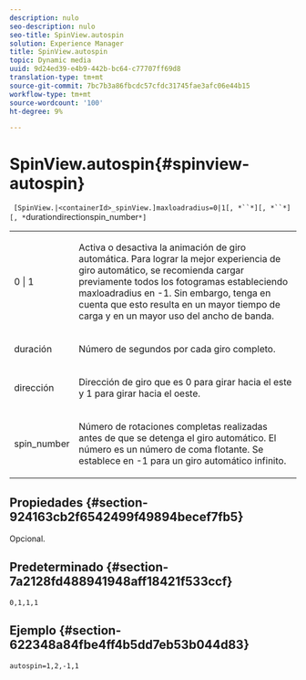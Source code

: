 ```yaml
---
description: nulo
seo-description: nulo
seo-title: SpinView.autospin
solution: Experience Manager
title: SpinView.autospin
topic: Dynamic media
uuid: 9d24ed39-e4b9-442b-bc64-c77707ff69d8
translation-type: tm+mt
source-git-commit: 7bc7b3a86fbcdc57cfdc31745fae3afc06e44b15
workflow-type: tm+mt
source-wordcount: '100'
ht-degree: 9%

---
```



# SpinView.autospin{#spinview-autospin}

` [SpinView.|<containerId>_spinView.]maxloadradius=0|1[, *``*][, *``*][, *`durationdirectionspin_number`*]`

<table id="table_49FFD1BC53B846F09A6D214BC8C5C3FE"> 
 <tbody> 
  <tr> 
   <td colname="col1"> <p> <span class="codeph"> 0 | 1</span> </p> </td> 
   <td colname="col2"> <p> Activa o desactiva la animación de giro automática. Para lograr la mejor experiencia de giro automático, se recomienda cargar previamente todos los fotogramas estableciendo <span class="codeph"> maxloadradius</span> en <span class="codeph"> -1</span>. Sin embargo, tenga en cuenta que esto resulta en un mayor tiempo de carga y en un mayor uso del ancho de banda. </p> </td> 
  </tr> 
  <tr> 
   <td colname="col1"> <p><span class="codeph"><span class="varname"> duración</span></span> </p> </td> 
   <td colname="col2"> <p> Número de segundos por cada giro completo. </p> </td> 
  </tr> 
  <tr> 
   <td colname="col1"> <p> <span class="codeph"><span class="varname"> dirección</span></span> </p> </td> 
   <td colname="col2"> <p> Dirección de giro que es <span class="codeph"> 0</span> para girar hacia el este y <span class="codeph"> 1</span> para girar hacia el oeste. </p> </td> 
  </tr> 
  <tr> 
   <td colname="col1"> <p> <span class="codeph"><span class="varname"> spin_number</span></span> </p> </td> 
   <td colname="col2"> <p> Número de rotaciones completas realizadas antes de que se detenga el giro automático. El número es un número de coma flotante. Se establece en <span class="codeph"> -1</span> para un giro automático infinito. </p> </td> 
  </tr> 
 </tbody> 
</table>

## Propiedades {#section-924163cb2f6542499f49894becef7fb5}

Opcional.

## Predeterminado {#section-7a2128fd488941948aff18421f533ccf}

`0,1,1,1`

## Ejemplo {#section-622348a84fbe4ff4b5dd7eb53b044d83}

`autospin=1,2,-1,1`
